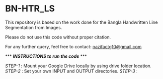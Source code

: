 # BN-HTR_LS
This repository is based on the work done for the Bangla Handwritten Line Segmentation from Images.

Please do not use this code without proper citation.

For any further query, feel free to contact: nazifactg10@gmail.com

*** ***INSTRUCTIONS to run the code*** ***

*STEP-1* : Mount your Google Drive locally by using drive folder location.
*STEP-2* : Set your own INPUT and OUTPUT directories.
*STEP-3* :
